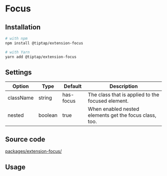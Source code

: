 # Focus

## Installation
```bash
# with npm
npm install @tiptap/extension-focus

# with Yarn
yarn add @tiptap/extension-focus
```

## Settings
| Option    | Type    | Default   | Description                                            |
| --------- | ------- | --------- | ------------------------------------------------------ |
| className | string  | has-focus | The class that is applied to the focused element.      |
| nested    | boolean | true      | When enabled nested elements get the focus class, too. |

## Source code
[packages/extension-focus/](https://github.com/ueberdosis/tiptap-next/blob/main/packages/extension-focus/)

## Usage
<demo name="Extensions/Focus" highlight="31-34,12" />
